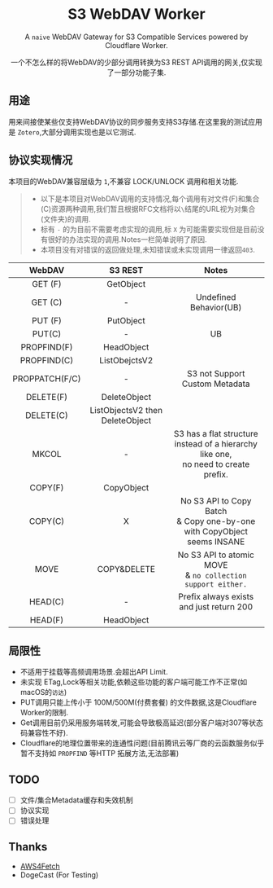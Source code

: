 <div align="center">

# S3 WebDAV Worker
A `naive` WebDAV Gateway for S3 Compatible Services powered by Cloudflare Worker. 

一个不怎么样的将WebDAV的少部分调用转换为S3 REST API调用的网关,仅实现了一部分功能子集.

</div>

## 用途
用来间接使某些仅支持WebDAV协议的同步服务支持S3存储.在这里我的测试应用是 `Zotero`,大部分调用实现也是以它测试.

## 协议实现情况
本项目的WebDAV兼容层级为 `1`,不兼容 LOCK/UNLOCK 调用和相关功能.
> * 以下是本项目对WebDAV调用的支持情况,每个调用有对文件(F)和集合(C)资源两种调用,我们暂且根据RFC文档将以`\`结尾的URL视为对集合(文件夹)的调用.  
> * 标有 `-` 的为目前不需要考虑实现的调用,标 `X` 为可能需要实现但是目前没有很好的办法实现的调用.Notes一栏简单说明了原因.  
> * 本项目没有对错误的返回做处理,未知错误或未实现调用一律返回`403`.


| **WebDAV**     | **S3 REST**                     | **Notes**                                                                           |
|:--------------:|:-------------------------------:|:-----------------------------------------------------------------------------------:|
| GET (F)        | GetObject                       |                                                                                     |
| GET (C)        | -                               | Undefined Behavior(UB)                                                              |
| PUT (F)        | PutObject                       |                                                                                     |
| PUT(C)         | -                               | UB                                                                                  |
| PROPFIND(F)    | HeadObject                      |                                                                                     |
| PROPFIND(C)    | ListObejctsV2                   |                                                                                     |
| PROPPATCH(F/C) | -                               | S3 not Support <br> Custom Metadata                                                    |
| DELETE(F)      | DeleteObject                    |                                                                                     |
| DELETE(C)      | ListObjectsV2 then DeleteObject |                                                                                     |
| MKCOL          | -                               | S3 has a flat structure instead of a hierarchy like one,<br>  no need to create prefix.  |
| COPY(F)        | CopyObject                      |                                                                                     |
| COPY(C)        | X                               | No S3 API to Copy Batch <br>  & Copy one-by-one  with CopyObject seems INSANE              |
| MOVE           | COPY&DELETE                     | No S3 API to atomic MOVE <br> & `no collection support either.`                          |
| HEAD(C)        | -                               | Prefix always exists and just return 200                                            |
| HEAD(F)        | HeadObject                      |                                                                                     |

## 局限性
* 不适用于挂载等高频调用场景.会超出API Limit.
* 未实现 ETag,Lock等相关功能,依赖这些功能的客户端可能工作不正常(如macOS的`访达`)
* PUT调用只能上传小于 100M/500M(付费套餐) 的文件数据,这是Cloudflare Worker的限制.
* Get调用目前仍采用服务端转发,可能会导致极高延迟(部分客户端对307等状态码兼容性不好).
* Cloudflare的地理位置带来的连通性问题(目前腾讯云等厂商的云函数服务似乎暂不支持如 `PROPFIND` 等HTTP 拓展方法,无法部署)

## TODO
- [ ] 文件/集合Metadata缓存和失效机制  
- [ ] 协议实现  
- [ ] 错误处理  

## Thanks
* [AWS4Fetch](https://github.com/mhart/aws4fetch)
* DogeCast (For Testing)
